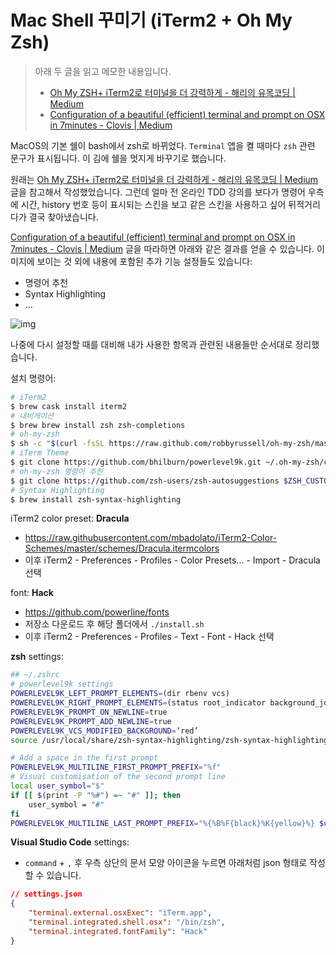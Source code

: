 # Mac Shell 꾸미기 (iTerm2 + Oh My Zsh)

> 아래 두 글을 읽고 메모한 내용입니다.
>
> - [Oh My ZSH+ iTerm2로 터미널을 더 강력하게 - 해리의 유목코딩 | Medium](https://medium.com/harrythegreat/oh-my-zsh-iterm2로-터미널을-더-강력하게-a105f2c01bec)
> - [Configuration of a beautiful (efficient) terminal and prompt on OSX in 7minutes - Clovis | Medium](https://medium.com/@Clovis_app/configuration-of-a-beautiful-efficient-terminal-and-prompt-on-osx-in-7-minutes-827c29391961)

MacOS의 기본 쉘이 bash에서 zsh로 바뀌었다. `Terminal` 앱을 켤 때마다 `zsh` 관련 문구가 표시됩니다. 이 김에 쉘을 멋지게 바꾸기로 했습니다.

원래는 [Oh My ZSH+ iTerm2로 터미널을 더 강력하게 - 해리의 유목코딩 | Medium](https://medium.com/harrythegreat/oh-my-zsh-iterm2로-터미널을-더-강력하게-a105f2c01bec) 글을 참고해서 작성했었습니다. 그런데 얼마 전 온라인 TDD 강의를 보다가 명령어 우측에 시간, history 번호 등이 표시되는 스킨을 보고 같은 스킨을 사용하고 싶어 뒤적거리다가 결국 찾아냈습니다.

[Configuration of a beautiful (efficient) terminal and prompt on OSX in 7minutes - Clovis | Medium](https://medium.com/@Clovis_app/configuration-of-a-beautiful-efficient-terminal-and-prompt-on-osx-in-7-minutes-827c29391961) 글을 따라하면 아래와 같은 결과를 얻을 수 있습니다. 이미지에 보이는 것 외에 내용에 포함된 추가 기능 설정들도 있습니다:

- 명령어 추천
- Syntax Highlighting
- ...

![img](/Users/heedo/Documents/shell-settings.png)

나중에 다시 설정할 때를 대비해 내가 사용한 항목과 관련된 내용들만 순서대로 정리했습니다.

설치 명령어:

```bash
# iTerm2
$ brew cask install iterm2
# 내비게이션
$ brew brew install zsh zsh-completions
# oh-my-zsh
$ sh -c "$(curl -fsSL https://raw.github.com/robbyrussell/oh-my-zsh/master/tools/install.sh)"
# iTerm Theme
$ git clone https://github.com/bhilburn/powerlevel9k.git ~/.oh-my-zsh/custom/themes/powerlevel9k
# oh-my-zsh 명령어 추천
$ git clone https://github.com/zsh-users/zsh-autosuggestions $ZSH_CUSTOM/plugins/zsh-autosuggestions
# Syntax Highlighting
$ brew install zsh-syntax-highlighting
```

iTerm2 color preset: **Dracula**

- https://raw.githubusercontent.com/mbadolato/iTerm2-Color-Schemes/master/schemes/Dracula.itermcolors
- 이후 iTerm2 - Preferences - Profiles - Color Presets... - Import - Dracula 선택

font: **Hack**

- https://github.com/powerline/fonts
- 저장소 다운로드 후 해당 폴더에서 `./install.sh`
- 이후 iTerm2 - Preferences - Profiles - Text - Font - Hack 선택

**zsh** settings:

```bash
## ~/.zshrc
# powerlevel9k settings
POWERLEVEL9K_LEFT_PROMPT_ELEMENTS=(dir rbenv vcs)
POWERLEVEL9K_RIGHT_PROMPT_ELEMENTS=(status root_indicator background_jobs history time)
POWERLEVEL9K_PROMPT_ON_NEWLINE=true
POWERLEVEL9K_PROMPT_ADD_NEWLINE=true
POWERLEVEL9K_VCS_MODIFIED_BACKGROUND=’red’
source /usr/local/share/zsh-syntax-highlighting/zsh-syntax-highlighting.zsh

# Add a space in the first prompt
POWERLEVEL9K_MULTILINE_FIRST_PROMPT_PREFIX="%f"
# Visual customisation of the second prompt line
local user_symbol="$"
if [[ $(print -P "%#") =~ "#" ]]; then
    user_symbol = "#"
fi
POWERLEVEL9K_MULTILINE_LAST_PROMPT_PREFIX="%{%B%F{black}%K{yellow}%} $user_symbol%{%b%f%k%F{yellow}%} %{%f%}"
```

**Visual Studio Code** settings:

- `command` + `,` 후 우측 상단의 문서 모양 아이콘을 누르면 아래처럼 json 형태로 작성할 수 있습니다.

```json
// settings.json
{
    "terminal.external.osxExec": "iTerm.app",
    "terminal.integrated.shell.osx": "/bin/zsh",
    "terminal.integrated.fontFamily": "Hack"
}
```

